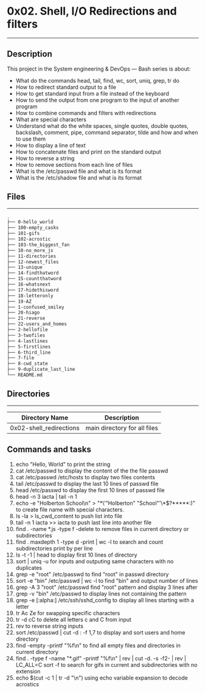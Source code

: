 # 0x02. Shell, I/O Redirections and filters
---
## Description

This project in the System engineering & DevOps ― Bash series is about:
* What do the commands head, tail, find, wc, sort, uniq, grep, tr do
* How to redirect standard output to a file
* How to get standard input from a file instead of the keyboard
* How to send the output from one program to the input of another program
* How to combine commands and filters with redirections
* What are special characters
* Understand what do the white spaces, single quotes, double quotes, backslash, comment, pipe, command separator, tilde and how and when to use them
* How to display a line of text
* How to concatenate files and print on the standard output
* How to reverse a string
* How to remove sections from each line of files
* What is the /etc/passwd file and what is its format
* What is the /etc/shadow file and what is its format

## Files
---
```bash
.
├── 0-hello_world
├── 100-empty_casks
├── 101-gifs
├── 102-acrostic
├── 103-the_biggest_fan
├── 10-no_more_js
├── 11-directories
├── 12-newest_files
├── 13-unique
├── 14-findthatword
├── 15-countthatword
├── 16-whatsnext
├── 17-hidethisword
├── 18-letteronly
├── 19-AZ
├── 1-confused_smiley
├── 20-hiago
├── 21-reverse
├── 22-users_and_homes
├── 2-hellofile
├── 3-twofiles
├── 4-lastlines
├── 5-firstlines
├── 6-third_line
├── 7-file
├── 8-cwd_state
├── 9-duplicate_last_line
└── README.md
```

## Directories
---
Directory Name | Description
---|---
0x02-shell_redirections | main directory for all files

## Commands and tasks
1. echo "Hello, World" to print the string
2. cat /etc/passwd to display the content of the the file passwd
3. cat /etc/passwd /etc/hosts to display two files contents
4. tail /etc/passwd to display the last 10 lines of passwd file
5. head /etc/passwd to display the first 10 lines of passwd file
6. head -n 3 iacta | tail -n 1
7. echo -e "Holberton School\n" > "\*\\'"Holberton" "School"\'\\*$\?\*\*\*\*\*:)" to create file name with special characters.
8. ls -la > ls_cwd_content to push list into file
9. tail -n 1 iacta >> iacta to push last line into another file
10. find . -name \*.js -type f -delete to remove files in current directory or subdirectories
11. find . maxdepth 1 -type d -print | wc -l to search and count subdirectories print by per line
12. ls -t -1 | head to display first 10 lines of directory
13. sort | uniq -u for inputs and outputing same characters with no duplicates
14. grep -e "root" /etc/passwd to find "root" in passwd directory
15. sort -e "bin" /etc/passwd | wc -l to find "bin" and output number of lines
16. grep -A 3 "root" /etc/passwd find "root" pattern and display 3 lines after
17. grep -v "bin" /etc/passwd to display lines not containing the pattern
18. grep -e [:alpha:] /etc/ssh/sshd_config to display all lines starting with a letter
19. tr Ac Ze for swapping specific characters
20. tr -d cC to delete all letters c and C from input
21. rev to reverse string inputs
22. sort /etc/passwd | cut -d : -f 1,7 to display and sort users and home directory
23. find -empty -printf "%f\n" to find all empty files and directories in current directory
24. find . -type f -name "*.gif" -printf "%f\n" | rev | cut -d. -s -f2- | rev | LC_ALL=C sort -f to search for gifs in current and subdirectories with no extension  
25. echo $(cut -c 1 | tr -d "\n") using echo variable expansion to decode acrostics